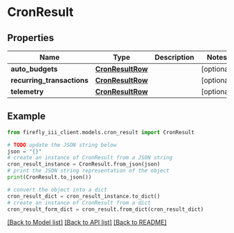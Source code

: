 # CronResult


## Properties

Name | Type | Description | Notes
------------ | ------------- | ------------- | -------------
**auto_budgets** | [**CronResultRow**](CronResultRow.md) |  | [optional] 
**recurring_transactions** | [**CronResultRow**](CronResultRow.md) |  | [optional] 
**telemetry** | [**CronResultRow**](CronResultRow.md) |  | [optional] 

## Example

```python
from firefly_iii_client.models.cron_result import CronResult

# TODO update the JSON string below
json = "{}"
# create an instance of CronResult from a JSON string
cron_result_instance = CronResult.from_json(json)
# print the JSON string representation of the object
print(CronResult.to_json())

# convert the object into a dict
cron_result_dict = cron_result_instance.to_dict()
# create an instance of CronResult from a dict
cron_result_form_dict = cron_result.from_dict(cron_result_dict)
```
[[Back to Model list]](../README.md#documentation-for-models) [[Back to API list]](../README.md#documentation-for-api-endpoints) [[Back to README]](../README.md)


